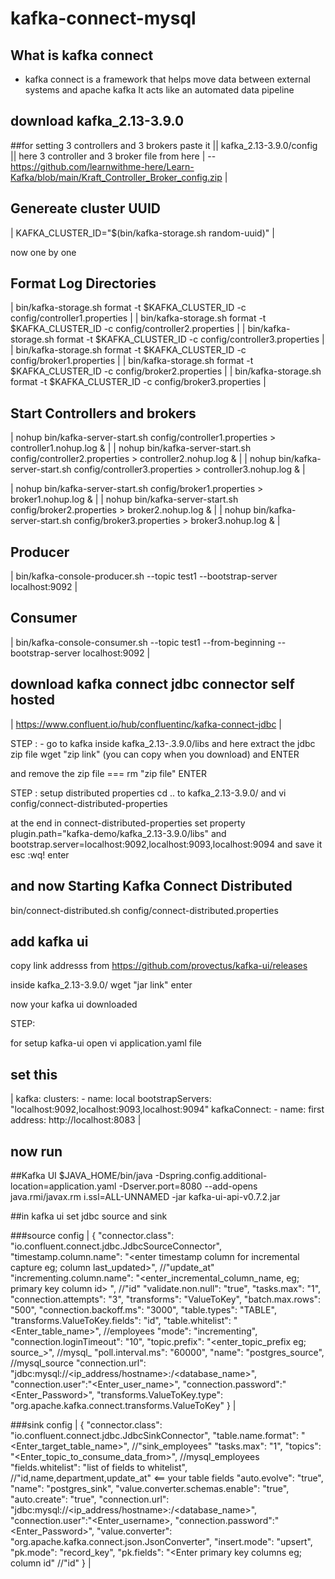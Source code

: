# kafka-connect-mysql


## What is kafka connect
- kafka connect is a framework that helps move data between external systems and apache kafka 
It acts like an automated data pipeline 


## download kafka_2.13-3.9.0 

##for setting 3 controllers and 3 brokers 
paste it || kafka_2.13-3.9.0/config || here 3 controller and 3 broker file from here 
| -- https://github.com/learnwithme-here/Learn-Kafka/blob/main/Kraft_Controller_Broker_config.zip | 

## Genereate cluster UUID ##
| KAFKA_CLUSTER_ID="$(bin/kafka-storage.sh random-uuid)" |

now one by one
## Format Log Directories ##

| bin/kafka-storage.sh format  -t $KAFKA_CLUSTER_ID -c config/controller1.properties |
| bin/kafka-storage.sh format  -t $KAFKA_CLUSTER_ID -c config/controller2.properties | 
| bin/kafka-storage.sh format  -t $KAFKA_CLUSTER_ID -c config/controller3.properties |
| bin/kafka-storage.sh format  -t $KAFKA_CLUSTER_ID -c config/broker1.properties |
| bin/kafka-storage.sh format  -t $KAFKA_CLUSTER_ID -c config/broker2.properties |
| bin/kafka-storage.sh format  -t $KAFKA_CLUSTER_ID -c config/broker3.properties |

## Start Controllers and brokers ##

| nohup bin/kafka-server-start.sh config/controller1.properties > controller1.nohup.log & |
| nohup bin/kafka-server-start.sh config/controller2.properties > controller2.nohup.log & |
| nohup bin/kafka-server-start.sh config/controller3.properties > controller3.nohup.log & |

| nohup bin/kafka-server-start.sh config/broker1.properties > broker1.nohup.log & |
| nohup bin/kafka-server-start.sh config/broker2.properties > broker2.nohup.log & |
| nohup bin/kafka-server-start.sh config/broker3.properties > broker3.nohup.log & |


## Producer ##
| bin/kafka-console-producer.sh --topic test1 --bootstrap-server localhost:9092 |

## Consumer ##
| bin/kafka-console-consumer.sh --topic test1 --from-beginning --bootstrap-server localhost:9092 |


## download kafka connect jdbc connector self hosted 
| https://www.confluent.io/hub/confluentinc/kafka-connect-jdbc |

STEP : 
    - go to kafka inside kafka_2.13-.3.9.0/libs
 and here extract the jdbc zip file 
 wget "zip link" (you can copy when you download) and ENTER

and remove the zip file === rm "zip file" ENTER

STEP : setup distributed properties 
 cd ..
 to kafka_2.13-3.9.0/
 and vi config/connect-distributed-properties

at the end in connect-distributed-properties set property plugin.path="kafka-demo/kafka_2.13-3.9.0/libs"
and bootstrap.server=localhost:9092,localhost:9093,localhost:9094
and save it esc :wq! enter

## and now Starting Kafka Connect Distributed
bin/connect-distributed.sh config/connect-distributed.properties


## add kafka ui 
copy link addresss from https://github.com/provectus/kafka-ui/releases 

inside kafka_2.13-3.9.0/ wget "jar link" enter

now your kafka ui downloaded 

STEP:
 
for setup kafka-ui
open vi application.yaml file

## set this 
|
kafka:
  clusters:
    - name: local
      bootstrapServers:  "localhost:9092,localhost:9093,localhost:9094"
      kafkaConnect:
                  - name: first
                    address: http://localhost:8083
|

## now run 

##Kafka UI
$JAVA_HOME/bin/java -Dspring.config.additional-location=application.yaml -Dserver.port=8080 --add-opens java.rmi/javax.rm
i.ssl=ALL-UNNAMED -jar kafka-ui-api-v0.7.2.jar


##in kafka ui set jdbc source and sink

###source config 
|
{
	"connector.class": "io.confluent.connect.jdbc.JdbcSourceConnector",
	"timestamp.column.name": "<enter timestamp column for incremental capture eg; column last_updated>", //"update_at"
	"incrementing.column.name": "<enter_incremental_column_name, eg; primary key column id> ", //"id"
	"validate.non.null": "true",
	"tasks.max": "1",
	"connection.attempts": "3",
	"transforms": "ValueToKey",
	"batch.max.rows": "500",
	"connection.backoff.ms": "3000",
	"table.types": "TABLE",
	"transforms.ValueToKey.fields": "id",
	"table.whitelist": "<Enter_table_name>", //employees
	"mode": "incrementing",
	"connection.loginTimeout": "10",
	"topic.prefix": "<enter_topic_prefix eg; source_>", //mysql_
	"poll.interval.ms": "60000",
	"name": "postgres_source", //mysql_source
	"connection.url": "jdbc:mysql://<ip_address/hostname>:<port>/<database_name>",
  "connection.user":"<Enter_user_name>",
  "connection.password":"<Enter_Password>",
	"transforms.ValueToKey.type": "org.apache.kafka.connect.transforms.ValueToKey"
}
|

###sink config
|
{
	"connector.class": "io.confluent.connect.jdbc.JdbcSinkConnector",
	"table.name.format": "<Enter_target_table_name>", //"sink_employees"
	"tasks.max": "1",
	"topics": "<Enter_topic_to_consume_data_from>", //mysql_employees
	"fields.whitelist": "list of fields to whitelist", //"id,name,department,update_at" <== your table fields
	"auto.evolve": "true",
	"name": "postgres_sink",
	"value.converter.schemas.enable": "true",
	"auto.create": "true", 
	"connection.url": "jdbc:mysql://<ip_address/hostname>:<port>/<database_name>",
  	"connection.user":"<Enter_username>,
  	"connection.password":"<Enter_Password>",
	"value.converter": "org.apache.kafka.connect.json.JsonConverter",
	"insert.mode": "upsert",
	"pk.mode": "record_key", 
	"pk.fields": "<Enter primary key columns eg; column id" //"id"
}
|


 
